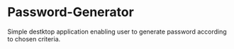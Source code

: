# Password-Generator
Simple destktop application enabling user to generate password according to chosen criteria. 
